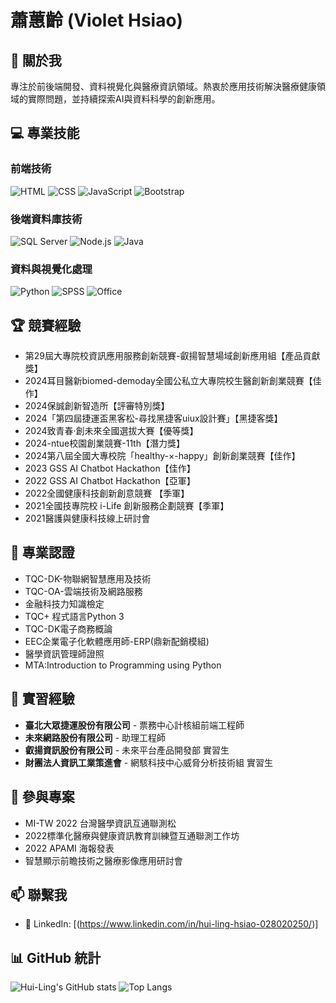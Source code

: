 # 蕭蕙齡 (Violet Hsiao)

## 👋 關於我
專注於前後端開發、資料視覺化與醫療資訊領域。熱衷於應用技術解決醫療健康領域的實際問題，並持續探索AI與資料科學的創新應用。

## 💻 專業技能

### 前端技術
![HTML](https://img.shields.io/badge/-HTML5-E34F26?style=flat&logo=html5&logoColor=white)
![CSS](https://img.shields.io/badge/-CSS3-1572B6?style=flat&logo=css3&logoColor=white)
![JavaScript](https://img.shields.io/badge/-JavaScript-F7DF1E?style=flat&logo=javascript&logoColor=black)
![Bootstrap](https://img.shields.io/badge/-Bootstrap-7952B3?style=flat&logo=bootstrap&logoColor=white)

### 後端資料庫技術
![SQL Server](https://img.shields.io/badge/-SQL%20Server-CC2927?style=flat&logo=microsoft-sql-server&logoColor=white)
![Node.js](https://img.shields.io/badge/-Node.js-339933?style=flat&logo=node.js&logoColor=white)
![Java](https://img.shields.io/badge/-Java-007396?style=flat&logo=java&logoColor=white)

### 資料與視覺化處理
![Python](https://img.shields.io/badge/-Python-3776AB?style=flat&logo=python&logoColor=white)
![SPSS](https://img.shields.io/badge/-SPSS-052FAD?style=flat)
![Office](https://img.shields.io/badge/-Microsoft%20Office-D83B01?style=flat&logo=microsoft-office&logoColor=white)

## 🏆 競賽經驗
- 第29屆大專院校資訊應用服務創新競賽-叡揚智慧場域創新應用組【產品貢獻獎】
- 2024耳目醫新biomed-demoday全國公私立大專院校生醫創新創業競賽【佳作】
- 2024保誠創新智造所【評審特別獎】
- 2024「第四屆捷運盃黑客松-尋找黑捷客uiux設計賽」【黑捷客獎】
- 2024致青春‧創未來全國選拔大賽【優等獎】
- 2024-ntue校園創業競賽-11th【潛力獎】
- 2024第八屆全國大專校院「healthy-×-happy」創新創業競賽【佳作】
- 2023 GSS AI Chatbot Hackathon【佳作】
- 2022 GSS AI Chatbot Hackathon【亞軍】
- 2022全國健康科技創新創意競賽 【季軍】
- 2021全國技專院校 i-Life 創新服務企劃競賽【季軍】
- 2021醫護與健康科技線上研討會

## 📝 專業認證
- TQC-DK-物聯網智慧應用及技術
- TQC-OA-雲端技術及網路服務
- 金融科技力知識檢定
- TQC+ 程式語言Python 3 
- TQC-DK電子商務概論
- EEC企業電子化軟體應用師-ERP(鼎新配銷模組)
- 醫學資訊管理師證照
- MTA:Introduction to Programming using Python

## 💼 實習經驗
- **臺北大眾捷運股份有限公司** - 票務中心計核組前端工程師
- **未來網路股份有限公司** - 助理工程師
- **叡揚資訊股份有限公司** - 未來平台產品開發部 實習生
- **財團法人資訊工業策進會** - 網駭科技中心威脅分析技術組 實習生

## 🔬 參與專案
- MI-TW 2022 台灣醫學資訊互通聯測松
- 2022標準化醫療與健康資訊教育訓練暨互通聯測工作坊
- 2022 APAMI 海報發表
- 智慧顯示前瞻技術之醫療影像應用研討會

## 📫 聯繫我
- 🔗 LinkedIn: [(https://www.linkedin.com/in/hui-ling-hsiao-028020250/)]

## 📊 GitHub 統計
![Hui-Ling's GitHub stats](https://github-readme-stats.vercel.app/api?username=huilin157&show_icons=true&theme=dracula)
![Top Langs](https://github-readme-stats.vercel.app/api/top-langs/?username=huilin157&layout=compact&theme=dracula)
